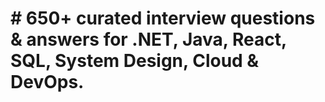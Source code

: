 # # 650+ curated interview questions & answers for .NET, Java, React, SQL, System Design, Cloud & DevOps.

